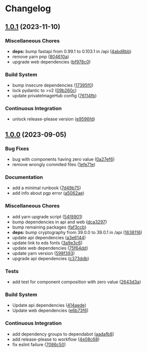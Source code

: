 # Changelog

## [1.0.1](https://github.com/equinor/mercury/compare/v1.0.0...v1.0.1) (2023-11-10)


### Miscellaneous Chores

* **deps:** bump fastapi from 0.99.1 to 0.103.1 in /api ([4abd8bb](https://github.com/equinor/mercury/commit/4abd8bb5f9bc998730ca3194cae8416264f2d621))
* remove yarn pnp ([804610a](https://github.com/equinor/mercury/commit/804610aca54cc7e39e2f2ab5ac8ac1240587a604))
* upgrade web dependencies ([bf978c0](https://github.com/equinor/mercury/commit/bf978c07114d7b432ac5cb2fdc86170d8bf2695a))


### Build System

* bump insecure dependencies ([17395f0](https://github.com/equinor/mercury/commit/17395f02d1be1a465393fbe4fca0936c3da19c0d))
* lock pydantic to &gt;v2 ([09b260c](https://github.com/equinor/mercury/commit/09b260ccc262ab569b4b1806aad77788b6667b43))
* update privateImageHub config ([76114fb](https://github.com/equinor/mercury/commit/76114fbbec1fcb2a156c84f4eedcbe84c51f925a))


### Continuous Integration

* unlock release-please version ([e9596fd](https://github.com/equinor/mercury/commit/e9596fd2834f6e1782d7d826bffcb99b0d259cac))

## [1.0.0](https://github.com/equinor/mercury/compare/v0.6.0...v1.0.0) (2023-09-05)


### Bug Fixes

* bug with components having zero value ([0a27ef6](https://github.com/equinor/mercury/commit/0a27ef6f99a09d98a385b8d9fe9720f4f285efaf))
* remove wrongly commited files ([1efe71e](https://github.com/equinor/mercury/commit/1efe71eafac12b56fd5bd1f8f4dce8efda6ca961))


### Documentation

* add a minimal runbook ([7d49b75](https://github.com/equinor/mercury/commit/7d49b755d263f52a4918d26483f26e7eb589d2f3))
* add info about pgp error ([a5062ae](https://github.com/equinor/mercury/commit/a5062ae3b7612cf7d3c32100844336ef515bd7e4))


### Miscellaneous Chores

* add yarn upgrade script ([54f8901](https://github.com/equinor/mercury/commit/54f89011c873d02cfd46f69325fd838f6a92000f))
* bump dependencies in api and web ([dca3297](https://github.com/equinor/mercury/commit/dca329770b3dbd46c67a6409390461f97e7673b2))
* bump remaining packages ([faf3ccb](https://github.com/equinor/mercury/commit/faf3ccb2bdf5f026aab445b28d9ff4a1fd57bfa2))
* **deps:** bump cryptography from 39.0.0 to 39.0.1 in /api ([1638116](https://github.com/equinor/mercury/commit/16381164d0816c6e3864e0d759ea69e5eae45ac0))
* update api dependencies ([a3e6144](https://github.com/equinor/mercury/commit/a3e614485658d6f6bc45755b420cb79871279c34))
* update link to eds fonts ([3a9e3c6](https://github.com/equinor/mercury/commit/3a9e3c6da283a1c0c3bd0036d97ac9b88c386911))
* update web dependencies ([75f64dd](https://github.com/equinor/mercury/commit/75f64dd1af3d5870637073503736867af476b445))
* update yarn version ([598f393](https://github.com/equinor/mercury/commit/598f3937b1a6482b0572ef48e785d325f22629f1))
* upgrade api dependencies ([c373ddb](https://github.com/equinor/mercury/commit/c373ddb53031c393867077384d518350a5478b06))


### Tests

* add test for component composition with zero value ([2643d3a](https://github.com/equinor/mercury/commit/2643d3a804a05ffc14cab617749e97a32d3dcbe4))


### Build System

* Update api dependencies ([414aede](https://github.com/equinor/mercury/commit/414aedeab58a05566bf035fd3bc41fe1645bb5c3))
* Update web dependencies ([e6b73f6](https://github.com/equinor/mercury/commit/e6b73f6afc5693cf403c1241c5ae7905a8913aab))


### Continuous Integration

* add dependency groups to dependabot ([aadafb8](https://github.com/equinor/mercury/commit/aadafb8f9a7348dc6c1e700763d96ff8ac36af65))
* add release-please to workflow ([4e08c68](https://github.com/equinor/mercury/commit/4e08c68e4a89de0ca253d6148a54ad88db739606))
* fix eslint failure ([7086c50](https://github.com/equinor/mercury/commit/7086c50ce498c107ff22df48ecf8c5b71bf40032))
